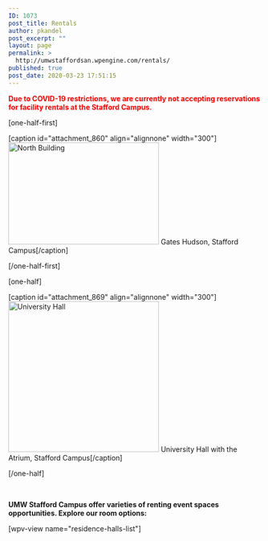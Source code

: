 ```yaml
---
ID: 1073
post_title: Rentals
author: pkandel
post_excerpt: ""
layout: page
permalink: >
  http://umwstaffordsan.wpengine.com/rentals/
published: true
post_date: 2020-03-23 17:51:15
---
```

<span style="color: #FF0000;"><strong>Due to COVID-19 restrictions, we are currently not accepting reservations for facility rentals at the Stafford Campus.</strong></span> 
 
[one-half-first]

[caption id="attachment_860" align="alignnone" width="300"]<img class="size-medium wp-image-860" src="http://umwstaffordsan.wpengine.com/wp-content/uploads/2015/08/stafford52-300x203.jpg" alt="North Building" width="300" height="203" /> Gates Hudson, Stafford Campus[/caption]

[/one-half-first]

[one-half]

[caption id="attachment_869" align="alignnone" width="300"]<img class="wp-image-869 size-medium" src="http://umwstaffordsan.wpengine.com/wp-content/uploads/2015/08/NS-UMW-Stafford-2-XL-300x191.jpg" alt="University Hall" width="300" /> University Hall with the Atrium, Stafford Campus[/caption]

[/one-half]

&nbsp;

<strong>UMW Stafford Campus offer varieties of renting event spaces opportunities. Explore our room options:</strong>

[wpv-view name="residence-halls-list"]